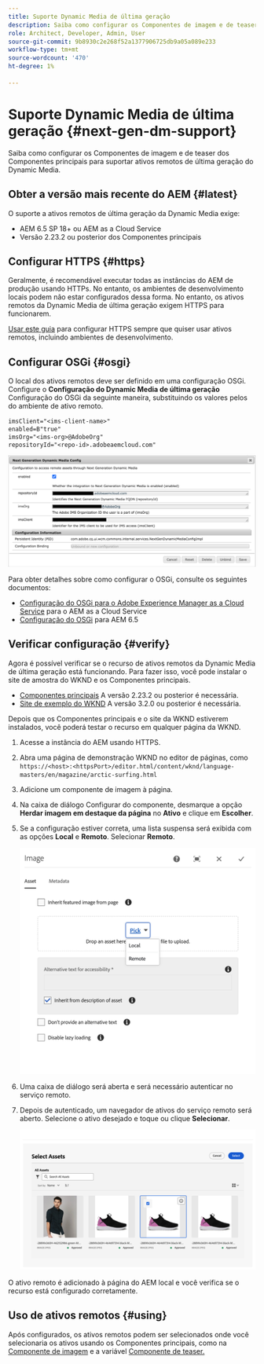 ```yaml
---
title: Suporte Dynamic Media de última geração
description: Saiba como configurar os Componentes de imagem e de teaser dos Componentes principais para suportar ativos remotos de última geração do Dynamic Media.
role: Architect, Developer, Admin, User
source-git-commit: 9b8930c2e268f52a1377906725db9a05a089e233
workflow-type: tm+mt
source-wordcount: '470'
ht-degree: 1%

---
```



# Suporte Dynamic Media de última geração {#next-gen-dm-support}

Saiba como configurar os Componentes de imagem e de teaser dos Componentes principais para suportar ativos remotos de última geração do Dynamic Media.

## Obter a versão mais recente do AEM {#latest}

O suporte a ativos remotos de última geração da Dynamic Media exige:

* AEM 6.5 SP 18+ ou AEM as a Cloud Service
* Versão 2.23.2 ou posterior dos Componentes principais

## Configurar HTTPS {#https}

Geralmente, é recomendável executar todas as instâncias do AEM de produção usando HTTPs. No entanto, os ambientes de desenvolvimento locais podem não estar configurados dessa forma. No entanto, os ativos remotos da Dynamic Media de última geração exigem HTTPS para funcionarem.

[Usar este guia](https://experienceleague.adobe.com/docs/experience-manager-learn/foundation/security/use-the-ssl-wizard.html) para configurar HTTPS sempre que quiser usar ativos remotos, incluindo ambientes de desenvolvimento.

## Configurar OSGi {#osgi}

O local dos ativos remotos deve ser definido em uma configuração OSGi. Configure o **Configuração do Dynamic Media de última geração** Configuração do OSGi da seguinte maneira, substituindo os valores pelos do ambiente de ativo remoto.

```text
imsClient="<ims-client-name>"
enabled=B"true"
imsOrg="<ims-org>@AdobeOrg"
repositoryId="<repo-id>.adobeaemcloud.com"
```

![A janela de configuração OSGi da configuração de Dynamic Media de última geração](/help/assets/remote-assets-osgi.png)

Para obter detalhes sobre como configurar o OSGi, consulte os seguintes documentos:

* [Configuração do OSGi para o Adobe Experience Manager as a Cloud Service](https://experienceleague.adobe.com/docs/experience-manager-cloud-service/content/implementing/deploying/configuring-osgi.html) para o AEM as a Cloud Service
* [Configuração do OSGi](https://experienceleague.adobe.com/docs/experience-manager-65/deploying/configuring/configuring-osgi.html?lang=pt-BR) para AEM 6.5

## Verificar configuração {#verify}

Agora é possível verificar se o recurso de ativos remotos da Dynamic Media de última geração está funcionando. Para fazer isso, você pode instalar o site de amostra do WKND e os Componentes principais.

* [Componentes principais](https://github.com/adobe/aem-core-wcm-components/releases/download/core.wcm.components.reactor-2.23.2/core.wcm.components.all-2.23.2.zip) A versão 2.23.2 ou posterior é necessária.
* [Site de exemplo do WKND](https://github.com/adobe/aem-guides-wknd/releases/download/aem-guides-wknd-3.2.0/aem-guides-wknd.all-3.2.0-classic.zip) A versão 3.2.0 ou posterior é necessária.

Depois que os Componentes principais e o site da WKND estiverem instalados, você poderá testar o recurso em qualquer página da WKND.

1. Acesse a instância do AEM usando HTTPS.

1. Abra uma página de demonstração WKND no editor de páginas, como `https://<host>:<httpsPort>/editor.html/content/wknd/language-masters/en/magazine/arctic-surfing.html`

1. Adicione um componente de imagem à página.

1. Na caixa de diálogo Configurar do componente, desmarque a opção **Herdar imagem em destaque da página** no **Ativo** e clique em **Escolher**.

1. Se a configuração estiver correta, uma lista suspensa será exibida com as opções **Local** e **Remoto**. Selecionar **Remoto**.

   ![Opções de seleção remota e local para seleção de imagem](/help/assets/remote-asset-selection.png)

1. Uma caixa de diálogo será aberta e será necessário autenticar no serviço remoto.

1. Depois de autenticado, um navegador de ativos do serviço remoto será aberto. Selecione o ativo desejado e toque ou clique **Selecionar**.

   ![Selecionar um ativo remoto](/help/assets/remote-asset-picker.png)

O ativo remoto é adicionado à página do AEM local e você verifica se o recurso está configurado corretamente.

## Uso de ativos remotos {#using}

Após configurados, os ativos remotos podem ser selecionados onde você selecionaria os ativos usando os Componentes principais, como na [Componente de imagem](/help/components/image.md) e a variável [Componente de teaser.](/help/components/teaser.md)
